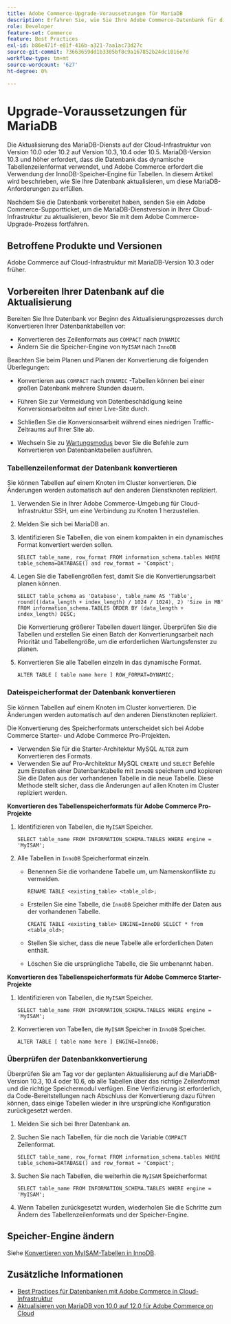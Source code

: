 ```yaml
---
title: Adobe Commerce-Upgrade-Voraussetzungen für MariaDB
description: Erfahren Sie, wie Sie Ihre Adobe Commerce-Datenbank für die Aktualisierung von MariaDB von einer früheren Version vorbereiten.
role: Developer
feature-set: Commerce
feature: Best Practices
exl-id: b86e471f-e81f-416b-a321-7aa1ac73d27c
source-git-commit: 73663659dd1b3305bf8c9a167852b24dc1016e7d
workflow-type: tm+mt
source-wordcount: '627'
ht-degree: 0%

---
```


# Upgrade-Voraussetzungen für MariaDB

Die Aktualisierung des MariaDB-Diensts auf der Cloud-Infrastruktur von Version 10.0 oder 10.2 auf Version 10.3, 10.4 oder 10.5. MariaDB-Version 10.3 und höher erfordert, dass die Datenbank das dynamische Tabellenzeilenformat verwendet, und Adobe Commerce erfordert die Verwendung der InnoDB-Speicher-Engine für Tabellen. In diesem Artikel wird beschrieben, wie Sie Ihre Datenbank aktualisieren, um diese MariaDB-Anforderungen zu erfüllen.

Nachdem Sie die Datenbank vorbereitet haben, senden Sie ein Adobe Commerce-Supportticket, um die MariaDB-Dienstversion in Ihrer Cloud-Infrastruktur zu aktualisieren, bevor Sie mit dem Adobe Commerce-Upgrade-Prozess fortfahren.

## Betroffene Produkte und Versionen

Adobe Commerce auf Cloud-Infrastruktur mit MariaDB-Version 10.3 oder früher.

## Vorbereiten Ihrer Datenbank auf die Aktualisierung

Bereiten Sie Ihre Datenbank vor Beginn des Aktualisierungsprozesses durch Konvertieren Ihrer Datenbanktabellen vor:

- Konvertieren des Zeilenformats aus `COMPACT` nach `DYNAMIC`
- Ändern Sie die Speicher-Engine von `MyISAM` nach `InnoDB`

Beachten Sie beim Planen und Planen der Konvertierung die folgenden Überlegungen:

- Konvertieren aus `COMPACT` nach `DYNAMIC` -Tabellen können bei einer großen Datenbank mehrere Stunden dauern.

- Führen Sie zur Vermeidung von Datenbeschädigung keine Konversionsarbeiten auf einer Live-Site durch.

- Schließen Sie die Konversionsarbeit während eines niedrigen Traffic-Zeitraums auf Ihrer Site ab.

- Wechseln Sie zu [Wartungsmodus](../../../installation/tutorials/maintenance-mode.md) bevor Sie die Befehle zum Konvertieren von Datenbanktabellen ausführen.

### Tabellenzeilenformat der Datenbank konvertieren

Sie können Tabellen auf einem Knoten im Cluster konvertieren. Die Änderungen werden automatisch auf den anderen Dienstknoten repliziert.

1. Verwenden Sie in Ihrer Adobe Commerce-Umgebung für Cloud-Infrastruktur SSH, um eine Verbindung zu Knoten 1 herzustellen.

1. Melden Sie sich bei MariaDB an.

1. Identifizieren Sie Tabellen, die von einem kompakten in ein dynamisches Format konvertiert werden sollen.

   ```mysql
   SELECT table_name, row_format FROM information_schema.tables WHERE table_schema=DATABASE() and row_format = 'Compact';
   ```

1. Legen Sie die Tabellengrößen fest, damit Sie die Konvertierungsarbeit planen können.

   ```mysql
   SELECT table_schema as 'Database', table_name AS 'Table', round(((data_length + index_length) / 1024 / 1024), 2) 'Size in MB' FROM information_schema.TABLES ORDER BY (data_length + index_length) DESC;
   ```

   Die Konvertierung größerer Tabellen dauert länger. Überprüfen Sie die Tabellen und erstellen Sie einen Batch der Konvertierungsarbeit nach Priorität und Tabellengröße, um die erforderlichen Wartungsfenster zu planen.

1. Konvertieren Sie alle Tabellen einzeln in das dynamische Format.

   ```mysql
   ALTER TABLE [ table name here ] ROW_FORMAT=DYNAMIC;
   ```

### Dateispeicherformat der Datenbank konvertieren

Sie können Tabellen auf einem Knoten im Cluster konvertieren. Die Änderungen werden automatisch auf den anderen Dienstknoten repliziert.

Die Konvertierung des Speicherformats unterscheidet sich bei Adobe Commerce Starter- und Adobe Commerce Pro-Projekten.

- Verwenden Sie für die Starter-Architektur MySQL `ALTER` zum Konvertieren des Formats.
- Verwenden Sie auf Pro-Architektur MySQL `CREATE` und `SELECT` Befehle zum Erstellen einer Datenbanktabelle mit `InnoDB` speichern und kopieren Sie die Daten aus der vorhandenen Tabelle in die neue Tabelle. Diese Methode stellt sicher, dass die Änderungen auf allen Knoten im Cluster repliziert werden.

**Konvertieren des Tabellenspeicherformats für Adobe Commerce Pro-Projekte**

1. Identifizieren von Tabellen, die `MyISAM` Speicher.

   ```mysql
   SELECT table_name FROM INFORMATION_SCHEMA.TABLES WHERE engine = 'MyISAM';
   ```

1. Alle Tabellen in `InnoDB` Speicherformat einzeln.

   - Benennen Sie die vorhandene Tabelle um, um Namenskonflikte zu vermeiden.

      ```mysql
      RENAME TABLE <existing_table> <table_old>;
      ```

   - Erstellen Sie eine Tabelle, die `InnoDB` Speicher mithilfe der Daten aus der vorhandenen Tabelle.

      ```mysql
      CREATE TABLE <existing_table> ENGINE=InnoDB SELECT * from <table_old>;
      ```

   - Stellen Sie sicher, dass die neue Tabelle alle erforderlichen Daten enthält.

   - Löschen Sie die ursprüngliche Tabelle, die Sie umbenannt haben.


**Konvertieren des Tabellenspeicherformats für Adobe Commerce Starter-Projekte**

1. Identifizieren von Tabellen, die `MyISAM` Speicher.

   ```mysql
   SELECT table_name FROM INFORMATION_SCHEMA.TABLES WHERE engine = 'MyISAM';
   ```

1. Konvertieren von Tabellen, die `MyISAM` Speicher in `InnoDB` Speicher.

   ```mysql
   ALTER TABLE [ table name here ] ENGINE=InnoDB;
   ```

### Überprüfen der Datenbankkonvertierung

Überprüfen Sie am Tag vor der geplanten Aktualisierung auf die MariaDB-Version 10.3, 10.4 oder 10.6, ob alle Tabellen über das richtige Zeilenformat und die richtige Speichermodul verfügen. Eine Verifizierung ist erforderlich, da Code-Bereitstellungen nach Abschluss der Konvertierung dazu führen können, dass einige Tabellen wieder in ihre ursprüngliche Konfiguration zurückgesetzt werden.

1. Melden Sie sich bei Ihrer Datenbank an.

1. Suchen Sie nach Tabellen, für die noch die Variable `COMPACT` Zeilenformat.

   ```mysql
   SELECT table_name, row_format FROM information_schema.tables WHERE table_schema=DATABASE() and row_format = 'Compact';
   ```

1. Suchen Sie nach Tabellen, die weiterhin die `MyISAM` Speicherformat

   ```mysql
   SELECT table_name FROM INFORMATION_SCHEMA.TABLES WHERE engine = 'MyISAM';
   ```

1. Wenn Tabellen zurückgesetzt wurden, wiederholen Sie die Schritte zum Ändern des Tabellenzeilenformats und der Speicher-Engine.

## Speicher-Engine ändern

Siehe [Konvertieren von MyISAM-Tabellen in InnoDB](../planning/database-on-cloud.md).

## Zusätzliche Informationen

- [Best Practices für Datenbanken mit Adobe Commerce in Cloud-Infrastruktur](../planning/database-on-cloud.md)
- [Aktualisieren von MariaDB von 10.0 auf 12.0 für Adobe Commerce on Cloud](https://experienceleague.adobe.com/docs/commerce-knowledge-base/kb/how-to/upgrade-mariadb-10.0-to-10.2-for-magento-commerce-cloud.html)
